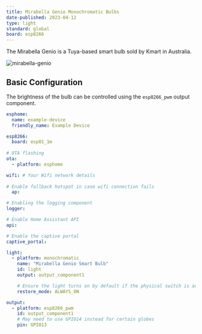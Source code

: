 ```yaml
---
title: Mirabella Genio Monochromatic Bulbs
date-published: 2023-04-12
type: light
standard: global
board: esp8266
---
```


The Mirabella Genio is a Tuya-based smart bulb sold by Kmart in
Australia.

![mirabella-genio](/mirabella-genio-b22-rgbw.jpg)

## Basic Configuration

The brightness of the bulb can be controlled using the `esp8266_pwm`
output component.

``` yaml
esphome:
  name: example-device
  friendly_name: Example Device

esp8266:
  board: esp01_1m
  
# OTA flashing
ota:
  - platform: esphome

wifi: # Your Wifi network details
  
# Enable fallback hotspot in case wifi connection fails  
  ap:

# Enabling the logging component
logger:

# Enable Home Assistant API
api:

# Enable the captive portal
captive_portal:

light:
  - platform: monochromatic
    name: "Mirabella Genio Smart Bulb"
    id: light
    output: output_component1

    # Ensure the light turns on by default if the physical switch is actuated.
    restore_mode: ALWAYS_ON

output:
  - platform: esp8266_pwm
    id: output_component1
    # May need to use GPIO14 instead for certain globes
    pin: GPIO13
```
